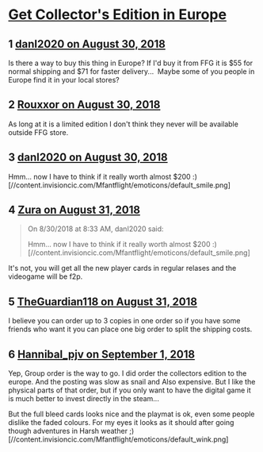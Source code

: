 # [Get Collector&#039;s Edition in Europe](https://community.fantasyflightgames.com/topic/281785-get-collectors-edition-in-europe/)

## 1 [danI2020 on August 30, 2018](https://community.fantasyflightgames.com/topic/281785-get-collectors-edition-in-europe/?do=findComment&comment=3455266)

Is there a way to buy this thing in Europe? If I'd buy it from FFG it is $55 for normal shipping and $71 for faster delivery...  Maybe some of you people in Europe find it in your local stores?

## 2 [Rouxxor on August 30, 2018](https://community.fantasyflightgames.com/topic/281785-get-collectors-edition-in-europe/?do=findComment&comment=3455269)

As long at it is a limited edition I don't think they never will be available outside FFG store.

## 3 [danI2020 on August 30, 2018](https://community.fantasyflightgames.com/topic/281785-get-collectors-edition-in-europe/?do=findComment&comment=3455272)

Hmm... now I have to think if it really worth almost $200 :) [//content.invisioncic.com/Mfantflight/emoticons/default_smile.png]

## 4 [Zura on August 31, 2018](https://community.fantasyflightgames.com/topic/281785-get-collectors-edition-in-europe/?do=findComment&comment=3456477)

> On 8/30/2018 at 8:33 AM, danI2020 said:
> 
> Hmm... now I have to think if it really worth almost $200 :) [//content.invisioncic.com/Mfantflight/emoticons/default_smile.png]

It's not, you will get all the new player cards in regular relases and the videogame will be f2p.

## 5 [TheGuardian118 on August 31, 2018](https://community.fantasyflightgames.com/topic/281785-get-collectors-edition-in-europe/?do=findComment&comment=3456566)

I believe you can order up to 3 copies in one order so if you have some friends who want it you can place one big order to split the shipping costs.

## 6 [Hannibal_pjv on September 1, 2018](https://community.fantasyflightgames.com/topic/281785-get-collectors-edition-in-europe/?do=findComment&comment=3457758)

Yep, Group order is the way to go. I did order the collectors edition to the europe. And the posting was slow as snail and Also expensive. But I like the physical parts of that order, but if you only want to have the digital game it is much better to invest directly in the steam...

But the full bleed cards looks nice and the playmat is ok, even some people dislike the faded colours. For my eyes it looks as it should after going though adventures in Harsh weather ;) [//content.invisioncic.com/Mfantflight/emoticons/default_wink.png]

